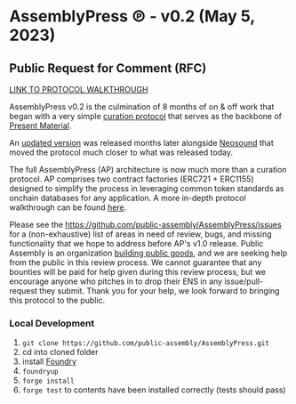 # AssemblyPress ℗ - v0.2 (May 5, 2023)

## Public Request for Comment (RFC)

[LINK TO PROTOCOL WALKTHROUGH](https://forum.public---assembly.com/t/assemblypress-walkthrough/335)

AssemblyPress v0.2 is the culmination of 8 months of on & off work that began with a very simple [curation protocol](https://etherscan.io/address/0x6422Bf82Ab27F121a043d6DE88b55FA39e2ea292#code) that serves as the backbone of [Present Material](https://www.presentmaterial.xyz/).

An [updated version](https://github.com/public-assembly/curation-protocol) was released months later alongside [Neosound](https://www.neosound.xyz/) that moved the protocol much closer to what was released today.

The full AssemblyPress (AP) architecture is now much more than a curation protocol. AP comprises two contract factories (ERC721 + ERC1155) designed to simplify the process in leveraging common token standards as onchain databases for any application. A more in-depth protocol walkthrough can be found [here](https://forum.public---assembly.com/t/draft-assemblypress-walkthrough/335).

Please see the https://github.com/public-assembly/AssemblyPress/issues for a (non-exhaustive) list of areas in need of review, bugs, and missing functionality that we hope to address before AP's v1.0 release. Public Assembly is an organization [building public goods](https://twitter.com/valcoholics1/status/1641244533265399810?s=20), and we are seeking help from the public in this review process. We cannot guarantee that any bounties will be paid for help given during this review process, but we encourage anyone who pitches in to drop their ENS in any issue/pull-request they submit. Thank you for your help, we look forward to bringing this protocol to the public.


### Local Development

1. `git clone https://github.com/public-assembly/AssemblyPress.git`
2. cd into cloned folder
3. install [Foundry](https://github.com/foundry-rs/foundry)
4. `foundryup`
5. `forge install`
6. `forge test` to contents have been installed correctly (tests should pass)
